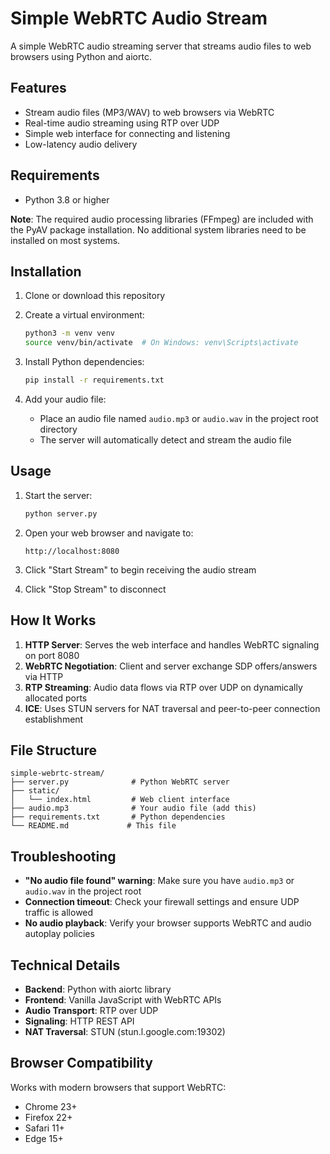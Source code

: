 # Simple WebRTC Audio Stream

A simple WebRTC audio streaming server that streams audio files to web browsers using Python and aiortc.

## Features

- Stream audio files (MP3/WAV) to web browsers via WebRTC
- Real-time audio streaming using RTP over UDP
- Simple web interface for connecting and listening
- Low-latency audio delivery

## Requirements

- Python 3.8 or higher

**Note**: The required audio processing libraries (FFmpeg) are included with the PyAV package installation. No additional system libraries need to be installed on most systems.

## Installation

1. Clone or download this repository
2. Create a virtual environment:
   ```bash
   python3 -m venv venv
   source venv/bin/activate  # On Windows: venv\Scripts\activate
   ```

3. Install Python dependencies:
   ```bash
   pip install -r requirements.txt
   ```

4. Add your audio file:
   - Place an audio file named `audio.mp3` or `audio.wav` in the project root directory
   - The server will automatically detect and stream the audio file

## Usage

1. Start the server:
   ```bash
   python server.py
   ```

2. Open your web browser and navigate to:
   ```
   http://localhost:8080
   ```

3. Click "Start Stream" to begin receiving the audio stream

4. Click "Stop Stream" to disconnect

## How It Works

1. **HTTP Server**: Serves the web interface and handles WebRTC signaling on port 8080
2. **WebRTC Negotiation**: Client and server exchange SDP offers/answers via HTTP
3. **RTP Streaming**: Audio data flows via RTP over UDP on dynamically allocated ports
4. **ICE**: Uses STUN servers for NAT traversal and peer-to-peer connection establishment

## File Structure

```
simple-webrtc-stream/
├── server.py              # Python WebRTC server
├── static/
│   └── index.html         # Web client interface
├── audio.mp3              # Your audio file (add this)
├── requirements.txt       # Python dependencies
└── README.md             # This file
```

## Troubleshooting

- **"No audio file found" warning**: Make sure you have `audio.mp3` or `audio.wav` in the project root
- **Connection timeout**: Check your firewall settings and ensure UDP traffic is allowed
- **No audio playback**: Verify your browser supports WebRTC and audio autoplay policies

## Technical Details

- **Backend**: Python with aiortc library
- **Frontend**: Vanilla JavaScript with WebRTC APIs
- **Audio Transport**: RTP over UDP
- **Signaling**: HTTP REST API
- **NAT Traversal**: STUN (stun.l.google.com:19302)

## Browser Compatibility

Works with modern browsers that support WebRTC:
- Chrome 23+
- Firefox 22+
- Safari 11+
- Edge 15+